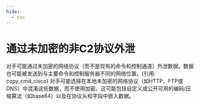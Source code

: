 ```yaml
---
hide:
  - toc
---
```


# 通过未加密的非C2协议外泄

对手可能通过未加密的网络协议（而不是现有的命令和控制通道）外泄数据。数据也可能被发送到与主要命令和控制服务器不同的网络位置。(引用: copy_cmd_cisco)  对手可能选择在本地未加密的网络协议（如HTTP、FTP或DNS）中混淆这些数据，而不使用加密。这可能包括自定义或公开可用的编码/压缩算法（如base64）以及在协议头和字段中嵌入数据。

